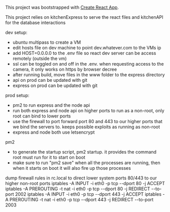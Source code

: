 This project was bootstrapped with [Create React App](https://github.com/facebook/create-react-app).

This project relies on kitchenExpress to serve the react files and kitchenAPI for the database interactions

dev setup:
- ubuntu multipass to create a VM
- edit hosts file on dev machine to point dev.whatever.com to the VMs ip
- add HOST=0.0.0.0 to the .env file so react dev server can be access remotely (outside the vm)
- ssl can be toggled on and off in the .env. when requesting access to the camera, it only works on https by browser decree
- after running build, move files in the www folder to the express directory
- api on prod can be updated with git
- express on prod can be updated with git

prod setup:
- pm2 to run express and the node api
- run both express and node api on higher ports to run as a non-root, only root can bind to lower ports
- use the firewall to port forward port 80 and 443 to our higher ports that we bind the servers to. keeps possible exploits as running as non-root
- express and node both use letsencrypt

pm2
- to generate the startup script, pm2 startup. it provides the command root must run for it to start on boot
- make sure to run "pm2 save" when all the processes are running, then when it starts on boot it will also fire up those processes

dump firewall rules in rc.local to direct lower system ports 80/443 to our higher non-root ports
iptables -A INPUT -i eth0 -p tcp --dport 80 -j ACCEPT
iptables -A PREROUTING -t nat -i eth0 -p tcp --dport 80 -j REDIRECT --to-port 2002
iptables -A INPUT -i eth0 -p tcp --dport 443 -j ACCEPT
iptables -A PREROUTING -t nat -i eth0 -p tcp --dport 443 -j REDIRECT --to-port 2003

